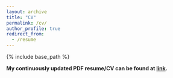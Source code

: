 ```yaml
---
layout: archive
title: "CV"
permalink: /cv/
author_profile: true
redirect_from:
  - /resume
---
```


{% include base_path %}


**My continuously updated PDF resume/CV can be found at [link](https://zhishanq.github.io/files/DehaiMin_CV.pdf).**




